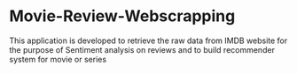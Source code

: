 # Movie-Review-Webscrapping

This application is developed to retrieve the raw data from IMDB website for the purpose of Sentiment analysis on reviews and to build recommender system for movie or series 

